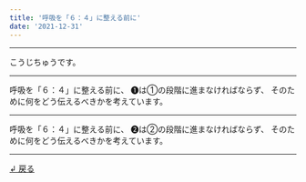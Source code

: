 ```yaml
---
title: '呼吸を「６：４」に整える前に'
date: '2021-12-31'
---
```

***
こうじちゅうです。
***
呼吸を「６：４」に整える前に、
➊は①の段階に進まなければならず、
そのために何をどう伝えるべきかを考えています。
***
呼吸を「６：４」に整える前に、
➋は②の段階に進まなければならず、
そのために何をどう伝えるべきかを考えています。
***
[ ↲ 戻る ](https://01234567890.thebase.in/about)

